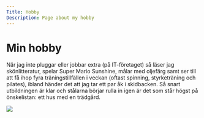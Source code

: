 ```yaml
---
Title: Hobby
Description: Page about my hobby
---
```


Min hobby
==================

När jag inte pluggar eller jobbar extra (på IT-företaget) så läser jag skönlitteratur, spelar Super Mario Sunshine, målar med oljefärg samt ser till att få ihop fyra träningstillfällen i veckan (oftast spinning, styrketräning och pilates), ibland händer det att jag tar ett par åk i skidbacken. Så snart utbildningen är klar och stålarna börjar rulla in igen är det som står högst på önskelistan: ett hus med en trädgård.

<img src="image/bild_1.png" class="mig"/>